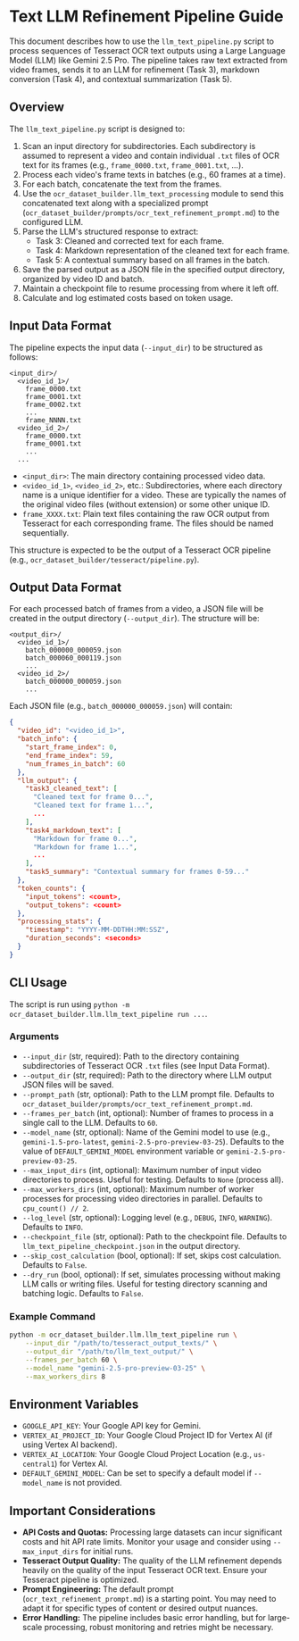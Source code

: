 # Text LLM Refinement Pipeline Guide

This document describes how to use the `llm_text_pipeline.py` script to process sequences of Tesseract OCR text outputs using a Large Language Model (LLM) like Gemini 2.5 Pro. The pipeline takes raw text extracted from video frames, sends it to an LLM for refinement (Task 3), markdown conversion (Task 4), and contextual summarization (Task 5).

## Overview

The `llm_text_pipeline.py` script is designed to:

1.  Scan an input directory for subdirectories. Each subdirectory is assumed to represent a video and contain individual `.txt` files of OCR text for its frames (e.g., `frame_0000.txt`, `frame_0001.txt`, ...).
2.  Process each video's frame texts in batches (e.g., 60 frames at a time).
3.  For each batch, concatenate the text from the frames.
4.  Use the `ocr_dataset_builder.llm_text_processing` module to send this concatenated text along with a specialized prompt (`ocr_dataset_builder/prompts/ocr_text_refinement_prompt.md`) to the configured LLM.
5.  Parse the LLM's structured response to extract:
    *   Task 3: Cleaned and corrected text for each frame.
    *   Task 4: Markdown representation of the cleaned text for each frame.
    *   Task 5: A contextual summary based on all frames in the batch.
6.  Save the parsed output as a JSON file in the specified output directory, organized by video ID and batch.
7.  Maintain a checkpoint file to resume processing from where it left off.
8.  Calculate and log estimated costs based on token usage.

## Input Data Format

The pipeline expects the input data (`--input_dir`) to be structured as follows:

```
<input_dir>/
  <video_id_1>/
    frame_0000.txt
    frame_0001.txt
    frame_0002.txt
    ...
    frame_NNNN.txt
  <video_id_2>/
    frame_0000.txt
    frame_0001.txt
    ...
  ...
```

*   `<input_dir>`: The main directory containing processed video data.
*   `<video_id_1>`, `<video_id_2>`, etc.: Subdirectories, where each directory name is a unique identifier for a video. These are typically the names of the original video files (without extension) or some other unique ID.
*   `frame_XXXX.txt`: Plain text files containing the raw OCR output from Tesseract for each corresponding frame. The files should be named sequentially.

This structure is expected to be the output of a Tesseract OCR pipeline (e.g., `ocr_dataset_builder/tesseract/pipeline.py`).

## Output Data Format

For each processed batch of frames from a video, a JSON file will be created in the output directory (`--output_dir`). The structure will be:

```
<output_dir>/
  <video_id_1>/
    batch_000000_000059.json
    batch_000060_000119.json
    ...
  <video_id_2>/
    batch_000000_000059.json
    ...
```

Each JSON file (e.g., `batch_000000_000059.json`) will contain:

```json
{
  "video_id": "<video_id_1>",
  "batch_info": {
    "start_frame_index": 0,
    "end_frame_index": 59,
    "num_frames_in_batch": 60
  },
  "llm_output": {
    "task3_cleaned_text": [
      "Cleaned text for frame 0...",
      "Cleaned text for frame 1...",
      ...
    ],
    "task4_markdown_text": [
      "Markdown for frame 0...",
      "Markdown for frame 1...",
      ...
    ],
    "task5_summary": "Contextual summary for frames 0-59..."
  },
  "token_counts": {
    "input_tokens": <count>,
    "output_tokens": <count>
  },
  "processing_stats": {
    "timestamp": "YYYY-MM-DDTHH:MM:SSZ",
    "duration_seconds": <seconds>
  }
}
```

## CLI Usage

The script is run using `python -m ocr_dataset_builder.llm.llm_text_pipeline run ...`.

### Arguments

*   `--input_dir` (str, required): Path to the directory containing subdirectories of Tesseract OCR `.txt` files (see Input Data Format).
*   `--output_dir` (str, required): Path to the directory where LLM output JSON files will be saved.
*   `--prompt_path` (str, optional): Path to the LLM prompt file. Defaults to `ocr_dataset_builder/prompts/ocr_text_refinement_prompt.md`.
*   `--frames_per_batch` (int, optional): Number of frames to process in a single call to the LLM. Defaults to `60`.
*   `--model_name` (str, optional): Name of the Gemini model to use (e.g., `gemini-1.5-pro-latest`, `gemini-2.5-pro-preview-03-25`). Defaults to the value of `DEFAULT_GEMINI_MODEL` environment variable or `gemini-2.5-pro-preview-03-25`.
*   `--max_input_dirs` (int, optional): Maximum number of input video directories to process. Useful for testing. Defaults to `None` (process all).
*   `--max_workers_dirs` (int, optional): Maximum number of worker processes for processing video directories in parallel. Defaults to `cpu_count() // 2`.
*   `--log_level` (str, optional): Logging level (e.g., `DEBUG`, `INFO`, `WARNING`). Defaults to `INFO`.
*   `--checkpoint_file` (str, optional): Path to the checkpoint file. Defaults to `llm_text_pipeline_checkpoint.json` in the output directory.
*   `--skip_cost_calculation` (bool, optional): If set, skips cost calculation. Defaults to `False`.
*   `--dry_run` (bool, optional): If set, simulates processing without making LLM calls or writing files. Useful for testing directory scanning and batching logic. Defaults to `False`.

### Example Command

```bash
python -m ocr_dataset_builder.llm.llm_text_pipeline run \
    --input_dir "/path/to/tesseract_output_texts/" \
    --output_dir "/path/to/llm_text_output/" \
    --frames_per_batch 60 \
    --model_name "gemini-2.5-pro-preview-03-25" \
    --max_workers_dirs 8
```

## Environment Variables

*   `GOOGLE_API_KEY`: Your Google API key for Gemini.
*   `VERTEX_AI_PROJECT_ID`: Your Google Cloud Project ID for Vertex AI (if using Vertex AI backend).
*   `VERTEX_AI_LOCATION`: Your Google Cloud Project Location (e.g., `us-central1`) for Vertex AI.
*   `DEFAULT_GEMINI_MODEL`: Can be set to specify a default model if `--model_name` is not provided.

## Important Considerations

*   **API Costs and Quotas:** Processing large datasets can incur significant costs and hit API rate limits. Monitor your usage and consider using `--max_input_dirs` for initial runs.
*   **Tesseract Output Quality:** The quality of the LLM refinement depends heavily on the quality of the input Tesseract OCR text. Ensure your Tesseract pipeline is optimized.
*   **Prompt Engineering:** The default prompt (`ocr_text_refinement_prompt.md`) is a starting point. You may need to adapt it for specific types of content or desired output nuances.
*   **Error Handling:** The pipeline includes basic error handling, but for large-scale processing, robust monitoring and retries might be necessary. 